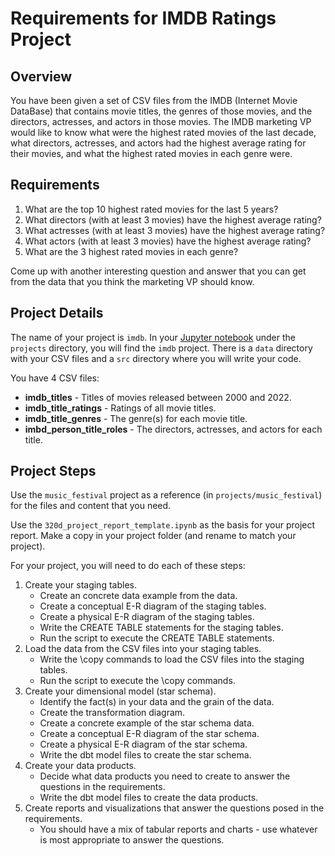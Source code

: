 # Requirements for IMDB Ratings Project

## Overview
You have been given a set of CSV files from the IMDB (Internet Movie DataBase) that contains movie
titles, the genres of those movies, and the directors, actresses, and actors in those movies. The 
IMDB marketing VP would like to know what were the highest rated movies of the last decade, 
what directors, actresses, and actors had the highest average rating for their movies, and what the
highest rated movies in each genre were.

## Requirements

1) What are the top 10 highest rated movies for the last 5 years?
2) What directors (with at least 3 movies) have the highest average rating? 
3) What actresses (with at least 3 movies) have the highest average rating? 
4) What actors (with at least 3 movies) have the highest average rating? 
5) What are the 3 highest rated movies in each genre?

Come up with another interesting question and answer that you can get from the data that you think 
the marketing VP should know.

## Project Details
The name of your project is `imdb`. In your [Jupyter notebook](https://notebook.dei320.net) under the
`projects` directory, you will find the `imdb` project. There is a `data` directory with your CSV 
files and a `src` directory where you will write your code.

You have 4 CSV files:
* **imdb_titles** - Titles of movies released between 2000 and 2022.
* **imdb_title_ratings** - Ratings of all movie titles.
* **imdb_title_genres** - The genre(s) for each movie title.
* **imbd_person_title_roles** - The directors, actresses, and actors for each title.

## Project Steps
Use the `music_festival` project as a reference (in `projects/music_festival`) for the files and content that you need.

Use the `320d_project_report_template.ipynb` as the basis for your project report. Make a copy in your project folder (and rename to match your project).

For your project, you will need to do each of these steps:
1) Create your staging tables.
   * Create an concrete data example from the data.
   * Create a conceptual E-R diagram of the staging tables.
   * Create a physical E-R diagram of the staging tables.
   * Write the CREATE TABLE statements for the staging tables.
   * Run the script to execute the CREATE TABLE statements.
2) Load the data from the CSV files into your staging tables.
   * Write the \copy commands to load the CSV files into the staging tables.
   * Run the script to execute the \copy commands.
3) Create your dimensional model (star schema).
   * Identify the fact(s) in your data and the grain of the data.
   * Create the transformation diagram.
   * Create a concrete example of the star schema data.
   * Create a conceptual E-R diagram of the star schema.
   * Create a physical E-R diagram of the star schema.
   * Write the dbt model files to create the star schema.
4) Create your data products.
   * Decide what data products you need to create to answer the questions in the requirements.
   * Write the dbt model files to create the data products.
5) Create reports and visualizations that answer the questions posed in the requirements.
   * You should have a mix of tabular reports and charts - use whatever is most appropriate to answer the questions.
